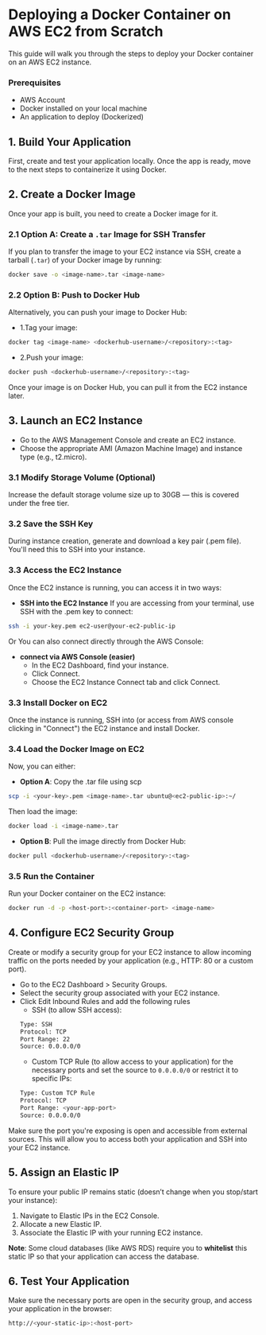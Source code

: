 # Deploying a Docker Container on AWS EC2 from Scratch

This guide will walk you through the steps to deploy your Docker container on an AWS EC2 instance.

### Prerequisites
- AWS Account
- Docker installed on your local machine
- An application to deploy (Dockerized)

## 1. Build Your Application
First, create and test your application locally. Once the app is ready, move to the next steps to containerize it using Docker.

## 2. Create a Docker Image
Once your app is built, you need to create a Docker image for it.

### 2.1 Option A: Create a `.tar` Image for SSH Transfer
If you plan to transfer the image to your EC2 instance via SSH, create a tarball (`.tar`) of your Docker image by running:
```bash
docker save -o <image-name>.tar <image-name>
```

### 2.2 Option B: Push to Docker Hub
Alternatively, you can push your image to Docker Hub:

- 1.Tag your image:
```bash
docker tag <image-name> <dockerhub-username>/<repository>:<tag>
```

- 2.Push your image:
```bash
docker push <dockerhub-username>/<repository>:<tag>
```
Once your image is on Docker Hub, you can pull it from the EC2 instance later.

## 3. Launch an EC2 Instance
- Go to the AWS Management Console and create an EC2 instance.
- Choose the appropriate AMI (Amazon Machine Image) and instance type (e.g., t2.micro).

### 3.1 Modify Storage Volume (Optional)
Increase the default storage volume size up to 30GB — this is covered under the free tier.

### 3.2 Save the SSH Key
During instance creation, generate and download a key pair (.pem file). You'll need this to SSH into your instance.

### 3.3 Access the EC2 Instance
Once the EC2 instance is running, you can access it in two ways:

- **SSH into the EC2 Instance**
If you are accessing from your terminal, use SSH with the .pem key to connect:

```bash
ssh -i your-key.pem ec2-user@your-ec2-public-ip
```

Or You can also connect directly through the AWS Console:

- **connect via AWS Console (easier)**
    - In the EC2 Dashboard, find your instance.
    - Click Connect.
    - Choose the EC2 Instance Connect tab and click Connect.

### 3.3 Install Docker on EC2
Once the instance is running, SSH into (or access from AWS console clicking in "Connect") the EC2 instance and install Docker.

### 3.4 Load the Docker Image on EC2
Now, you can either:

- **Option A**: Copy the .tar file using scp
```bash
scp -i <your-key>.pem <image-name>.tar ubuntu@<ec2-public-ip>:~/
```
Then load the image:
```bash
docker load -i <image-name>.tar
```

- **Option B**: Pull the image directly from Docker Hub:
```bash
docker pull <dockerhub-username>/<repository>:<tag>
```
### 3.5 Run the Container

Run your Docker container on the EC2 instance:

```bash
docker run -d -p <host-port>:<container-port> <image-name>
```

## 4. Configure EC2 Security Group
Create or modify a security group for your EC2 instance to allow incoming traffic on the ports needed by your application (e.g., HTTP: 80 or a custom port).

- Go to the EC2 Dashboard > Security Groups.
- Select the security group associated with your EC2 instance.
- Click Edit Inbound Rules and add the following rules
    - SSH (to allow SSH access):
    ```bash
    Type: SSH
    Protocol: TCP
    Port Range: 22
    Source: 0.0.0.0/0
    ```
    - Custom TCP Rule (to allow access to your application) for the necessary ports and set the source to `0.0.0.0/0` or restrict it to specific IPs:
    ```bash
    Type: Custom TCP Rule
    Protocol: TCP
    Port Range: <your-app-port>
    Source: 0.0.0.0/0
    ```

Make sure the port you're exposing is open and accessible from external sources. This will allow you to access both your application and SSH into your EC2 instance.

## 5. Assign an Elastic IP
To ensure your public IP remains static (doesn’t change when you stop/start your instance):

1. Navigate to Elastic IPs in the EC2 Console.
2. Allocate a new Elastic IP.
3. Associate the Elastic IP with your running EC2 instance.

**Note**: Some cloud databases (like AWS RDS) require you to **whitelist** this static IP so that your application can access the database.

## 6. Test Your Application
Make sure the necessary ports are open in the security group, and access your application in the browser:

```bash
http://<your-static-ip>:<host-port>
```
